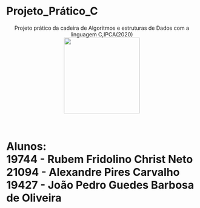 # Projeto_Prático_C
<p align = "center">Projeto prático da cadeira de Algoritmos e estruturas de Dados com a linguagem C,IPCA(2020)</br><img src ="https://external-content.duckduckgo.com/iu/?u=https%3A%2F%2Fsvgsilh.com%2Fpng-512%2F2025120.png&f=1&nofb=1" height = "200px"></img></p></br>
<h1>Alunos:</br>
19744 - Rubem Fridolino Christ Neto<br>
21094 - Alexandre Pires Carvalho<br>
19427 - João Pedro Guedes Barbosa de Oliveira</h1>
